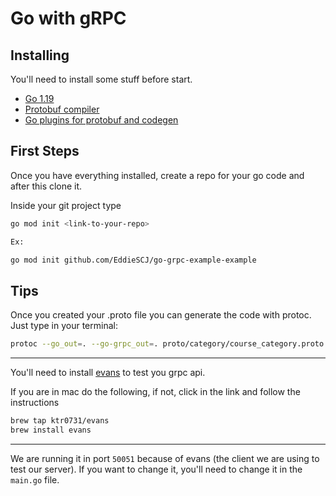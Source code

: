 # Go with gRPC

## Installing

You'll need to install some stuff before start.
* [Go 1.19](https://go.dev/dl/)
* [Protobuf compiler](https://grpc.io/docs/protoc-installation/)
* [Go plugins for protobuf and codegen](https://grpc.io/docs/languages/go/quickstart/)

## First Steps
Once you have everything installed, create a repo for your go code
and after this clone it.

Inside your git project type
```bash
go mod init <link-to-your-repo>

Ex:

go mod init github.com/EddieSCJ/go-grpc-example-example
```

## Tips

Once you created your .proto file you can generate the code
with protoc. Just type in your terminal:
```bash
protoc --go_out=. --go-grpc_out=. proto/category/course_category.proto

```
---
You'll need to install [evans](https://github.com/ktr0731/evans#macos) to test you grpc api.

If you are in mac do the following, if not, click in the link and follow the instructions
```bash
brew tap ktr0731/evans
brew install evans
```

---
We are running it in port `50051` because of evans (the client we are using to 
test our server). If you want to change it, you'll need to change it in the `main.go` file.

